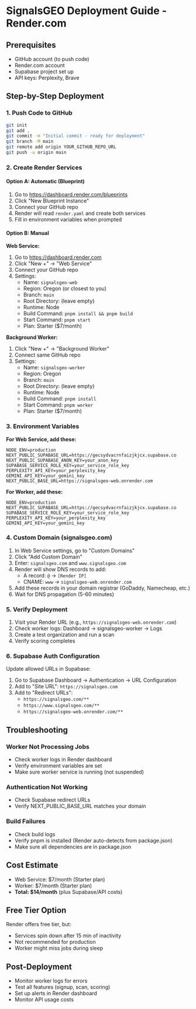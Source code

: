# SignalsGEO Deployment Guide - Render.com

## Prerequisites
- GitHub account (to push code)
- Render.com account
- Supabase project set up
- API keys: Perplexity, Brave

## Step-by-Step Deployment

### 1. Push Code to GitHub

```bash
git init
git add .
git commit -m "Initial commit - ready for deployment"
git branch -M main
git remote add origin YOUR_GITHUB_REPO_URL
git push -u origin main
```

### 2. Create Render Services

#### Option A: Automatic (Blueprint)
1. Go to https://dashboard.render.com/blueprints
2. Click "New Blueprint Instance"
3. Connect your GitHub repo
4. Render will read `render.yaml` and create both services
5. Fill in environment variables when prompted

#### Option B: Manual

**Web Service:**
1. Go to https://dashboard.render.com
2. Click "New +" → "Web Service"
3. Connect your GitHub repo
4. Settings:
   - Name: `signalsgeo-web`
   - Region: Oregon (or closest to you)
   - Branch: `main`
   - Root Directory: (leave empty)
   - Runtime: Node
   - Build Command: `pnpm install && pnpm build`
   - Start Command: `pnpm start`
   - Plan: Starter ($7/month)

**Background Worker:**
1. Click "New +" → "Background Worker"
2. Connect same GitHub repo
3. Settings:
   - Name: `signalsgeo-worker`
   - Region: Oregon
   - Branch: `main`
   - Root Directory: (leave empty)
   - Runtime: Node
   - Build Command: `pnpm install`
   - Start Command: `pnpm worker`
   - Plan: Starter ($7/month)

### 3. Environment Variables

**For Web Service, add these:**
```
NODE_ENV=production
NEXT_PUBLIC_SUPABASE_URL=https://gecsydvacrnfaizjkjcx.supabase.co
NEXT_PUBLIC_SUPABASE_ANON_KEY=your_anon_key
SUPABASE_SERVICE_ROLE_KEY=your_service_role_key
PERPLEXITY_API_KEY=your_perplexity_key
GEMINI_API_KEY=your_gemini_key
NEXT_PUBLIC_BASE_URL=https://signalsgeo-web.onrender.com
```

**For Worker, add these:**
```
NODE_ENV=production
NEXT_PUBLIC_SUPABASE_URL=https://gecsydvacrnfaizjkjcx.supabase.co
SUPABASE_SERVICE_ROLE_KEY=your_service_role_key
PERPLEXITY_API_KEY=your_perplexity_key
GEMINI_API_KEY=your_gemini_key
```

### 4. Custom Domain (signalsgeo.com)

1. In Web Service settings, go to "Custom Domains"
2. Click "Add Custom Domain"
3. Enter: `signalsgeo.com` and `www.signalsgeo.com`
4. Render will show DNS records to add:
   - A record: `@` → `[Render IP]`
   - CNAME: `www` → `signalsgeo-web.onrender.com`
5. Add these records in your domain registrar (GoDaddy, Namecheap, etc.)
6. Wait for DNS propagation (5-60 minutes)

### 5. Verify Deployment

1. Visit your Render URL (e.g., `https://signalsgeo-web.onrender.com`)
2. Check worker logs: Dashboard → signalsgeo-worker → Logs
3. Create a test organization and run a scan
4. Verify scoring completes

### 6. Supabase Auth Configuration

Update allowed URLs in Supabase:
1. Go to Supabase Dashboard → Authentication → URL Configuration
2. Add to "Site URL": `https://signalsgeo.com`
3. Add to "Redirect URLs":
   - `https://signalsgeo.com/**`
   - `https://www.signalsgeo.com/**`
   - `https://signalsgeo-web.onrender.com/**`

## Troubleshooting

### Worker Not Processing Jobs
- Check worker logs in Render dashboard
- Verify environment variables are set
- Make sure worker service is running (not suspended)

### Authentication Not Working
- Check Supabase redirect URLs
- Verify NEXT_PUBLIC_BASE_URL matches your domain

### Build Failures
- Check build logs
- Verify pnpm is installed (Render auto-detects from package.json)
- Make sure all dependencies are in package.json

## Cost Estimate
- Web Service: $7/month (Starter plan)
- Worker: $7/month (Starter plan)
- **Total: $14/month** (plus Supabase/API costs)

## Free Tier Option
Render offers free tier, but:
- Services spin down after 15 min of inactivity
- Not recommended for production
- Worker might miss jobs during sleep

## Post-Deployment
- Monitor worker logs for errors
- Test all features (signup, scan, scoring)
- Set up alerts in Render dashboard
- Monitor API usage costs


